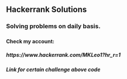 <h2>Hackerrank Solutions</h2>

<h3>Solving problems on daily basis. <h3>

<h4>Check my account: </h4>
<h5>https://www.hackerrank.com/MKLeo1?hr_r=1</h5>

<h5>Link for certain challenge above code</h5>
